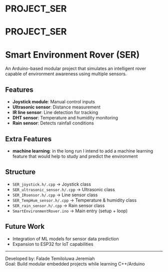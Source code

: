 # PROJECT_SER
# PROJECT_SER

# Smart Environment Rover (SER)

An Arduino-based modular project that simulates an intelligent rover capable of
environment awareness using multiple sensors.

## Features
- **Joystick module**: Manual control inputs
- **Ultrasonic sensor**: Distance measurement
- **IR line sensor**: Line detection for tracking
- **DHT sensor**: Temperature and humidity monitoring
- **Rain sensor**: Detects rainfall conditions

## Extra Features
- **machine learning**: in the long run I intend to add a machine learning feature that would help to study and predict the environment 

## Structure
- `SER_joystick.h/.cpp` → Joystick class
- `SER_ultrasonic_sensor.h/.cpp` → Ultrasonic class
- `SER_IRsensor.h/.cpp` → Line sensor class
- `SER_TempHum_sensor.h/.cpp` → Temperature & humidity class
- `SER_rain_sensor.h/.cpp` → Rain sensor class
- `SmartEnvironmentRover.ino` → Main entry (setup + loop)

## Future Work
- Integration of ML models for sensor data prediction
- Expansion to ESP32 for IoT capabilities

---

Developed by: Falade Temiloluwa Jeremiah  
Goal: Build modular embedded projects while learning C++/Arduino
